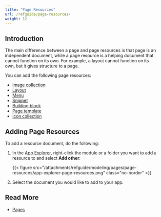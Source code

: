 ```yaml
---
title: "Page Resources"
url: /refguide/page-resources/
weight: 12
---
```


## Introduction

The main difference between a page and page resources is that page is an independent document, while a page resource is a helping document that cannot function on its own. For example, a layout cannot function on its own, but it gives structure to a page. 

You can add the following page resources:

* [Image collection](/refguide/image-collection/)
* [Layout](/refguide/layout/)
* [Menu](/refguide/menu/)
* [Snippet](/refguide/snippet/)
* [Building block](/refguide/building-block/)
* [Page template](/refguide/page-templates/)
* [Icon collection](/refguide/icon-collection/)

## Adding Page Resources

To add a resource document, do the following:

1. In the [App Explorer](/refguide/app-explorer/), right-click the module or a folder you want to add a resource to and select **Add other**:

    {{< figure src="/attachments/refguide/modeling/pages/page-resources/app-explorer-page-resources.png" class="no-border" >}}

2. Select the document you would like to add to your app.

## Read More

* [Pages](/refguide/pages/)
